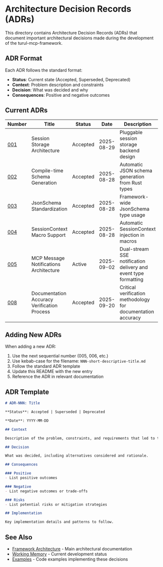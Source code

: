 # Architecture Decision Records (ADRs)

This directory contains Architecture Decision Records (ADRs) that document important architectural decisions made during the development of the turul-mcp-framework.

## ADR Format

Each ADR follows the standard format:
- **Status**: Current state (Accepted, Superseded, Deprecated)
- **Context**: Problem description and constraints
- **Decision**: What was decided and why
- **Consequences**: Positive and negative outcomes

## Current ADRs

| Number | Title | Status | Date | Description |
|--------|-------|--------|------|-------------|
| [001](./001-session-storage-architecture.md) | Session Storage Architecture | Accepted | 2025-08-29 | Pluggable session storage backend design |
| [002](./002-compile-time-schema-generation.md) | Compile-time Schema Generation | Accepted | 2025-08-28 | Automatic JSON schema generation from Rust types |
| [003](./003-jsonschema-standardization.md) | JsonSchema Standardization | Accepted | 2025-08-28 | Framework-wide JsonSchema type usage |
| [004](./004-sessioncontext-macro-support.md) | SessionContext Macro Support | Accepted | 2025-08-28 | Automatic SessionContext injection in macros |
| [005](./005-mcp-message-notifications-architecture.md) | MCP Message Notifications Architecture | Active | 2025-09-02 | Dual-stream SSE notification delivery and event type formatting |
| [008](./008-documentation-accuracy-verification.md) | Documentation Accuracy Verification Process | Accepted | 2025-09-20 | Critical verification methodology for documentation accuracy |

## Adding New ADRs

When adding a new ADR:

1. Use the next sequential number (005, 006, etc.)
2. Use kebab-case for the filename: `NNN-short-descriptive-title.md`
3. Follow the standard ADR template
4. Update this README with the new entry
5. Reference the ADR in relevant documentation

## ADR Template

```markdown
# ADR-NNN: Title

**Status**: Accepted | Superseded | Deprecated

**Date**: YYYY-MM-DD

## Context

Description of the problem, constraints, and requirements that led to this decision.

## Decision

What was decided, including alternatives considered and rationale.

## Consequences

### Positive
- List positive outcomes

### Negative  
- List negative outcomes or trade-offs

### Risks
- List potential risks or mitigation strategies

## Implementation

Key implementation details and patterns to follow.
```

## See Also

- [Framework Architecture](../../CLAUDE.md) - Main architectural documentation
- [Working Memory](../../WORKING_MEMORY.md) - Current development status
- [Examples](../../examples/) - Code examples implementing these decisions